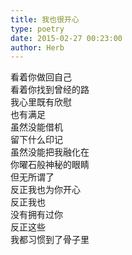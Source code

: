 ```yaml
---  
title: 我也很开心  
type: poetry  
date: 2015-02-27 00:23:00  
author: Herb    
---  
```

看着你做回自己  
看着你找到曾经的路  
我心里既有欣慰  
也有满足    
虽然没能借机  
留下什么印记  
虽然没能把我融化在  
你曜石般神秘的眼睛    
但无所谓了  
反正我也为你开心  
反正我也  
没有拥有过你  
反正这些  
我都习惯到了骨子里
